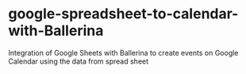 # google-spreadsheet-to-calendar-with-Ballerina
Integration of Google Sheets with Ballerina to create events on Google Calendar using the data from spread sheet
